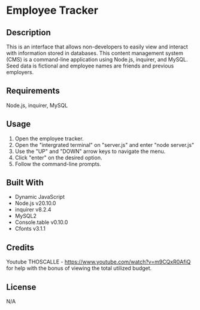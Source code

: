 # Employee Tracker

## Description
  This is an interface that allows non-developers to easily view and interact with information stored in databases. This content management system (CMS) is a command-line application using Node.js, inquirer, and MySQL. Seed data is fictional and employee names are friends and previous employers.

  ## Requirements
  Node.js, inquirer, MySQL  

  ## Usage
  1) Open the employee tracker.
  2) Open the "intergrated terminal" on "server.js" and enter "node server.js"
  3) Use the "UP" and "DOWN" arrow keys to navigate the menu.
  4) Click "enter" on the desired option.
  5) Follow the command-line prompts. 


  ## Built With
  * Dynamic JavaScript
  * Node.js v20.10.0
  * inquirer v8.2.4
  * MySQL2 
  * Console.table v0.10.0
  * Cfonts v3.1.1

  ## Credits
  Youtube THOSCALLE - https://www.youtube.com/watch?v=m9CQxR0AfiQ for help with the bonus of viewing the total utilized budget.
  
  ## License
  N/A
